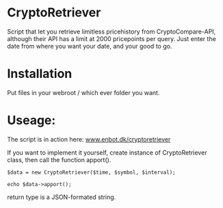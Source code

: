 # CryptoRetriever
Script that let you retrieve limitless pricehistory from CryptoCompare-API, although their API has a limit at 2000 pricepoints per query.
Just enter the date from where you want your date, and your good to go.

# Installation
Put files in your webroot / which ever folder you want.

# Useage:
The script is in action here: www.enbot.dk/cryptoretriever

If you want to implement it yourself, create instance of CryptoRetriever class, then call the function apport().

    $data = new CryptoRetriever($time, $symbol, $interval);

    echo $data->apport();

return type is a JSON-formated string.

